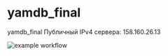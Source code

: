 # yamdb_final
yamdb_final
Публичный IPv4 сервера: 158.160.26.13

![example workflow](https://github.com/Maximiliano-16/yamdb_final/actions/workflows/yamdb_workflow.yml/badge.svg)